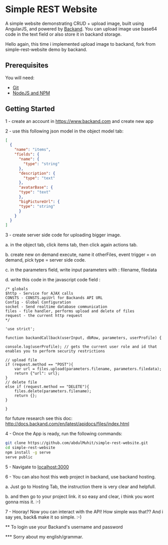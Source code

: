 # Simple REST Website 
A simple website demonstrating CRUD + upload image, built using AngularJS, and powered by [Backand](https://www.backand.com).
You can upload image use base64 code in the text field or also store it in backand storage.

Hello again, this time i implemented upload image to backand, fork from simple-rest-website demo by backand.

## Prerequisites
You will need:
* [Git](http://git-scm.com/)
* [NodeJS and NPM](https://gist.github.com/isaacs/579814)

## Getting Started

1 - create an account in https://www.backand.com and create new app

2 - use this following json model in the object model tab:

```json
[
  {
    "name": "items",
    "fields": {
      "name": {
        "type": "string"
      },
      "description": {
        "type": "text"
      },
      "avatarBase": {
      "type": "text"
      },
      "bigPictureUrl": {
      "type": "string"
      }
    }
  }
]

```

3 - create server side code for uploading bigger image.

a. in the object tab, click items tab, then click again actions tab.

b. create new on demand execute, name it otherFiles, event trigger = on demand, pick type = server side code.

c. in the parameters field, write input parameters with : filename, filedata

d. write this code in the javascript code field :

```
/* globals
$http - Service for AJAX calls 
CONSTS - CONSTS.apiUrl for Backands API URL
Config - Global Configuration
socket - Send realtime database communication
files - file handler, performs upload and delete of files
request - the current http request
*/

'use strict';

function backandCallback(userInput, dbRow, parameters, userProfile) {

console.log(userProfile); // gets the current user role and id that enables you to perform security restrictions

// upload file
if (request.method == "POST"){
    var url = files.upload(parameters.filename, parameters.filedata);
    return {"url": url};
}
// delete file
else if (request.method == "DELETE"){
    files.delete(parameters.filename);
    return {};    
}

}

```

for future research see this doc: http://docs.backand.com/en/latest/apidocs/files/index.html
  
4 - Once the App is ready, run the following commands:

  ```bash
  git clone https://github.com/abdulMuhit/simple-rest-website.git
  cd simple-rest-website
  npm install -g serve
  serve public
  ```

5 - Navigate to [localhost:3000](http://localhost:3000)

6 - You can also host this web project in backand, use backand hosting.

a. Just go to Hosting Tab, the instruction there is very clear and helpfull.

b. and then go to your project link. it so easy and clear, i think you wont gonna miss it. :-)

7 - Hooray! Now you can interact with the API! How simple was that?? And i say yes, back& make it so simple. :-)

** To login use your Backand's username and password

*** Sorry about my english/grammar.
